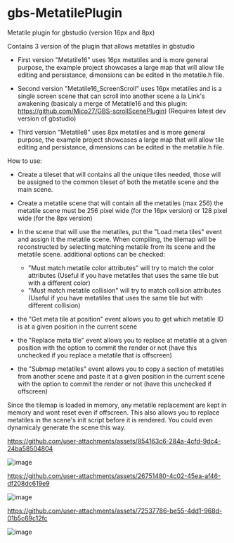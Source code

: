 # gbs-MetatilePlugin
 Metatile plugin for gbstudio (version 16px and 8px)

Contains 3 version of the plugin that allows metatiles in gbstudio
- First version "Metatile16" uses 16px metatiles and is more general purpose, the example project showcases a large map that will allow tile editing and persistance, dimensions can be edited in the metatile.h file.
- Second version "Metatile16_ScreenScroll" uses 16px metatiles and is a single screen scene that can scroll into another scene a la Link's awakening (basicaly a merge of Metatile16 and this plugin: https://github.com/Mico27/GBS-scrollScenePlugin)
 (Requires latest dev version of gbstudio)

- Third version "Metatile8" uses 8px metatiles and is more general purpose, the example project showcases a large map that will allow tile editing and persistance, dimensions can be edited in the metatile.h file.

How to use:
- Create a tileset that will contains all the unique tiles needed, those will be assigned to the common tileset of both the metatile scene and the main scene.
- Create a metatile scene that will contain all the metatiles (max 256) the metatile scene must be 256 pixel wide (for the 16px version) or 128 pixel wide (for the 8px version)
- In the scene that will use the metatiles, put the "Load meta tiles" event and assign it the metatile scene. 
  When compiling, the tilemap will be reconstructed by selecting matching metatile from its scene and the metatile scene.
  additional options can be checked:
  - "Must match metatile color attributes" will try to match the color attributes (Useful if you have metatiles that uses the same tile but with a different color)
  - "Must match metatile collision" will try to match collision attributes (Useful if you have metatiles that uses the same tile but with different collision)

- the "Get meta tile at position" event allows you to get which metatile ID is at a given position in the current scene
- the "Replace meta tile" event allows you to replace at metatile at a given position with the option to commit the render or not (have this unchecked if you replace a metatile that is offscreen)
- the "Submap metatiles" event allows you to copy a section of metatiles from another scene and paste it at a given position in the current scene with the option to commit the render or not (have this unchecked if offscreen)

Since the tilemap is loaded in memory, any metatile replacement are kept in memory and wont reset even if offscreen. This also allows you to replace metatiles in the scene's init script before it is rendered.
You could even dynamicaly generate the scene this way.


https://github.com/user-attachments/assets/854163c6-284a-4cfd-9dc4-24ba58504804

![image](https://github.com/user-attachments/assets/7fb07219-327f-4818-ba40-7e9a12484f4f)


https://github.com/user-attachments/assets/26751480-4c02-45ea-af46-df208dc619e9

![image](https://github.com/user-attachments/assets/61145b99-31a3-4ed2-912f-bbd7e786c066)


https://github.com/user-attachments/assets/72537786-be55-4dd1-968d-01b5c69c12fc

![image](https://github.com/user-attachments/assets/f6491b28-919a-4043-999f-effef4ac3023)
